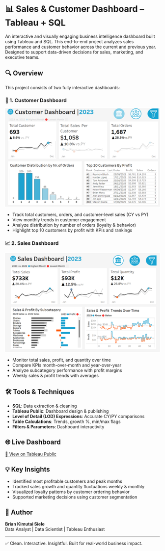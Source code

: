 # 📊 Sales & Customer Dashboard – Tableau + SQL
An interactive and visually engaging business intelligence dashboard built using Tableau and SQL. This end-to-end project analyzes sales performance and customer behavior across the current and previous year. Designed to support data-driven decisions for sales, marketing, and executive teams.

## 🔍 Overview

This project consists of two fully interactive dashboards:

### 🧩 1. Customer Dashboard
![Customer Dashboard](images/Customer%20Dashboard.png)


- Track total customers, orders, and customer-level sales (CY vs PY)
- View monthly trends in customer engagement
- Analyze distribution by number of orders (loyalty & behavior)
- Highlight top 10 customers by profit with KPIs and rankings

### 📈 2. Sales Dashboard
![Sales Dashboard](images/Sales%20Dashboard.png)

- Monitor total sales, profit, and quantity over time
- Compare KPIs month-over-month and year-over-year
- Analyze subcategory performance with profit margins
- Weekly sales & profit trends with averages

## 🛠 Tools & Techniques

- **SQL**: Data extraction & cleaning  
- **Tableau Public**: Dashboard design & publishing  
- **Level of Detail (LOD) Expressions**: Accurate CY/PY comparisons  
- **Table Calculations**: Trends, growth %, min/max flags  
- **Filters & Parameters**: Dashboard interactivity

## 🌐 Live Dashboard

[🔗 View on Tableau Public](https://public.tableau.com/app/profile/brian.siele/viz/SalesandCustomerDashboard_17505889969040/SalesDashboard?publish=yes)

## 💡 Key Insights

- Identified most profitable customers and peak months  
- Tracked sales growth and quantity fluctuations weekly & monthly  
- Visualized loyalty patterns by customer ordering behavior  
- Supported marketing decisions using customer segmentation

## 📌 Author

**Brian Kimutai Siele**  
Data Analyst | Data Scientist | Tableau Enthusiast  

---

✅ Clean. Interactive. Insightful. Built for real-world business impact.
